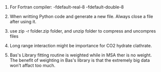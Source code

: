 1. For Fortran compiler:
	-fdefault-real-8 -fdefault-double-8
2. When writting Python code and generate a new file. Always close a file after using it.

3. use zip -r folder.zip folder, and unzip folder to compress and uncompres files

4. Long range interaction might be importance for CO2 hydrate clathrate.

5. Bas's Library fitting routine is weighted while in MSA ther is no weight. The benefit of weighting in Bas's library is that the extremely big data won't affact too much.

